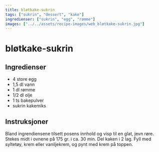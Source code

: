 ```yaml
---
title: bløtkake-sukrin
tags: ["sukrin", "dessert", "kake"]
ingredienser: ["sukrin", "egg", "rømme"]
images: ["../../assets/recipe-images/web_bløtkake-sukrin.jpg"]
---
```


# bløtkake-sukrin

## Ingredienser

- 4 store egg
- 1,5 dl vann
- 1 dl rømme
- 1/2 dl olje
- 1 ts bakepulver
- sukrin kakemiks

## Instruksjoner

Bland ingrendiensene tilsett posens innhold og visp til en glat, jevn røre. Stekes midt i ovnene på 175 gr. i ca. 30 min. Del kaken i 2 lag. Fyll med syltetøy, krem eller vaniljekrem, og pynt med krem på toppen.
